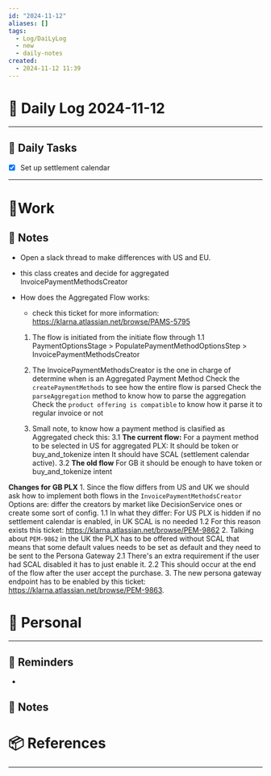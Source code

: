 ```yaml
---
id: "2024-11-12"
aliases: []
tags:
  - Log/DaiLyLog
  - new
  - daily-notes
created:
  - 2024-11-12 11:39
---
```


# 📅 Daily Log 2024-11-12

---

## 🔷 Daily Tasks

- [x] Set up settlement calendar

---

# 💼Work

## 🚀 Notes
- Open a slack thread to make differences with US and EU.
- this class creates and decide for aggregated InvoicePaymentMethodsCreator
- How does the Aggregated Flow works:
    - check this ticket for more information: https://klarna.atlassian.net/browse/PAMS-5795

    1. The flow is initiated from the initiate flow through
        1.1 PaymentOptionsStage > PopulatePaymentMethodOptionsStep > InvoicePaymentMethodsCreator

    2. The InvoicePaymentMethodsCreator is the one in charge of determine when is an Aggregated Payment Method
        Check the `createPaymentMethods` to see how the entire flow is parsed
        Check the `parseAggregation` method to know how to parse the aggregation
        Check the `product offering is compatible` to know how it parse it to regular invoice or not

    3. Small note, to know how a payment method is clasified as Aggregated check this:
        3.1 **The current flow:** For a payment method to be selected in US for aggregated PLX:
            It should be token or buy_and_tokenize inten
            It should have SCAL (settlement calendar active).
        3.2 **The old flow** For GB it should be enough to have token or buy_and_tokenize intent
 
**Changes for GB PLX**
    1.  Since the flow differs from US and UK we should ask how to implement both flows in the
        `InvoicePaymentMethodsCreator`
        Options are: differ the creators by market like DecisionService ones or create some sort of config.
        1.1 In what they differ: For US PLX is hidden if no settlement calendar is enabled, in UK SCAL is no needed
        1.2 For this reason exists this ticket: https://klarna.atlassian.net/browse/PEM-9862
    2. Talking about `PEM-9862` in the UK the PLX has to be offered without SCAL that means that some default values needs to be set as default and they need to be sent to the Persona Gateway
        2.1 There's an extra requirement if the user had SCAL disabled it has to just enable it.
        2.2 This should occur at the end of the flow after the user accept the purchase.
    3. The new persona gateway endpoint has to be enabled by this ticket: https://klarna.atlassian.net/browse/PEM-9863.
# 👑 Personal

---

## 📕 Reminders

-

## 💬 Notes

# 📦 References

---
